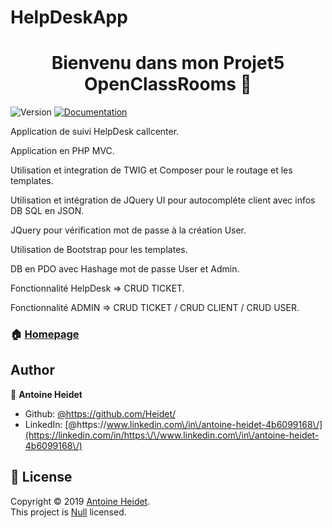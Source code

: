 # HelpDeskApp
<h1 align="center">Bienvenu dans mon Projet5 OpenClassRooms 👋</h1>
<p>
  <img alt="Version" src="https://img.shields.io/badge/version-1-blue.svg?cacheSeconds=2592000" />
  <a href="https://github.com/Heidet/HelpDeskApp" target="_blank">
    <img alt="Documentation" src="https://img.shields.io/badge/documentation-yes-brightgreen.svg" />
  </a>
</p>

<p>Application de suivi HelpDesk callcenter.</p>
<p>Application en PHP MVC.</p>
<p>Utilisation et integration de TWIG et Composer pour le routage et les templates.</p>
<p>Utilisation et intégration de JQuery UI pour autocompléte client avec infos DB SQL en JSON.</p>
<p>JQuery pour vérification mot de passe à la création User.</p>
<p>Utilisation de Bootstrap pour les templates.</p>
<p>DB en PDO avec Hashage mot de passe User et Admin. </p>
<p>Fonctionnalité HelpDesk => CRUD TICKET. </p>
<p>Fonctionnalité ADMIN => CRUD TICKET / CRUD CLIENT / CRUD USER.</p>


### 🏠 [Homepage](http://projet5.projetoc-aheidet.com/)

## Author

👤 **Antoine Heidet**

* Github: [@https:\/\/github.com\/Heidet\/](https://github.com/https:\/\/github.com\/Heidet\/)
* LinkedIn: [@https:\/\/www.linkedin.com\/in\/antoine-heidet-4b6099168\/](https://linkedin.com/in/https:\/\/www.linkedin.com\/in\/antoine-heidet-4b6099168\/)

## 📝 License

Copyright © 2019 [Antoine Heidet](https://github.com/https:\/\/github.com\/Heidet\/).<br />
This project is [Null](Null) licensed.
